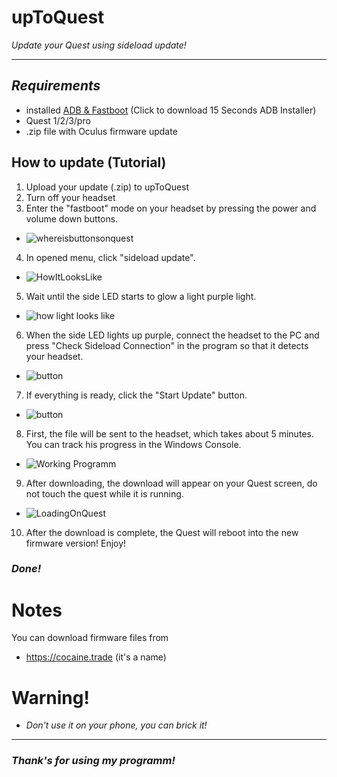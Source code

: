 # upToQuest
*Update your Quest using sideload update!*

----
## *Requirements*
- installed [ADB & Fastboot](https://icedrive.net/s/k7j4QQi9FVtCZD9DXA8ZwDut7zXG) (Click to download 15 Seconds ADB Installer)
- Quest 1/2/3/pro
- .zip file with Oculus firmware update

## How to update (Tutorial)
1. Upload your update (.zip) to upToQuest
2. Turn off your headset
3. Enter the "fastboot" mode on your headset by pressing the power and volume down buttons.
- ![whereisbuttonsonquest](https://i.postimg.cc/NMZx6TpL/image.png)
4. In opened menu, click "sideload update".
- ![HowItLooksLike](https://i.postimg.cc/FH0cJ8kf/IMG-20250408-215757.jpg)
5. Wait until the side LED starts to glow a light purple light.
- ![how light looks like](https://i.postimg.cc/MHr4VX4Y/9-20250408222124.png)
6. When the side LED lights up purple, connect the headset to the PC and press "Check Sideload Connection" in the program so that it detects your headset.
- ![button](https://i.postimg.cc/Y97RJX2B/image.png)
7. If everything is ready, click the "Start Update" button.
- ![button](https://i.postimg.cc/wTdtD7xM/2025-04-09-185834991.png)
8. First, the file will be sent to the headset, which takes about 5 minutes. You can track his progress in the Windows Console.
- ![Working Programm](https://i.postimg.cc/T2JHgNnD/image.png)
9. After downloading, the download will appear on your Quest screen, do not touch the quest while it is running.
- ![LoadingOnQuest](https://i.postimg.cc/LX0xy53g/photo-2025-04-09-19-13-43.jpg)
10. After the download is complete, the Quest will reboot into the new firmware version! Enjoy!
### *Done!*

# Notes
You can download firmware files from
- https://cocaine.trade (it's a name)

# Warning!
- *Don't use it on your phone, you can brick it!*
----
### *Thank's for using my programm!*

